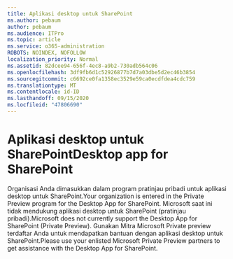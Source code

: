 ```yaml
---
title: Aplikasi desktop untuk SharePoint
ms.author: pebaum
author: pebaum
ms.audience: ITPro
ms.topic: article
ms.service: o365-administration
ROBOTS: NOINDEX, NOFOLLOW
localization_priority: Normal
ms.assetid: 82dcee94-656f-4ec8-a9b2-730adb564c06
ms.openlocfilehash: 3df9fb6d1c52926877b7d7a03dbe5d2ec46b3854
ms.sourcegitcommit: c6692ce0fa1358ec3529e59ca0ecdfdea4cdc759
ms.translationtype: MT
ms.contentlocale: id-ID
ms.lasthandoff: 09/15/2020
ms.locfileid: "47806690"
---
```

# <a name="desktop-app-for-sharepoint"></a><span data-ttu-id="50b0b-102">Aplikasi desktop untuk SharePoint</span><span class="sxs-lookup"><span data-stu-id="50b0b-102">Desktop app for SharePoint</span></span>

<span data-ttu-id="50b0b-103">Organisasi Anda dimasukkan dalam program pratinjau pribadi untuk aplikasi desktop untuk SharePoint.</span><span class="sxs-lookup"><span data-stu-id="50b0b-103">Your organization is entered in the Private Preview program for the Desktop App for SharePoint.</span></span> <span data-ttu-id="50b0b-104">Microsoft saat ini tidak mendukung aplikasi desktop untuk SharePoint (pratinjau pribadi).</span><span class="sxs-lookup"><span data-stu-id="50b0b-104">Microsoft does not currently support the Desktop App for SharePoint (Private Preview).</span></span> <span data-ttu-id="50b0b-105">Gunakan Mitra Microsoft Private preview terdaftar Anda untuk mendapatkan bantuan dengan aplikasi desktop untuk SharePoint.</span><span class="sxs-lookup"><span data-stu-id="50b0b-105">Please use your enlisted Microsoft Private Preview partners to get assistance with the Desktop App for SharePoint.</span></span>
